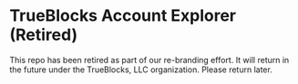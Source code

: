 # TrueBlocks Account Explorer (Retired)

This repo has been retired as part of our re-branding effort. It will return in the future under the TrueBlocks, LLC organization. Please return later.
